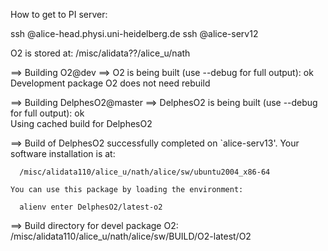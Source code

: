 How to get to PI server: 

ssh <username>@alice-head.physi.uni-heidelberg.de
ssh <username>@alice-serv12
  
O2 is stored at: /misc/alidata??/alice_u/nath

 
==> Building O2@dev
==> O2 is being built (use --debug for full output): ok        
Development package O2 does not need rebuild

==> Building DelphesO2@master
==> DelphesO2 is being built (use --debug for full output): ok        
Using cached build for DelphesO2

==> Build of DelphesO2 successfully completed on `alice-serv13'.
    Your software installation is at:
    
      /misc/alidata110/alice_u/nath/alice/sw/ubuntu2004_x86-64
    
    You can use this package by loading the environment:
    
      alienv enter DelphesO2/latest-o2

==> Build directory for devel package O2:
    /misc/alidata110/alice_u/nath/alice/sw/BUILD/O2-latest/O2

  
